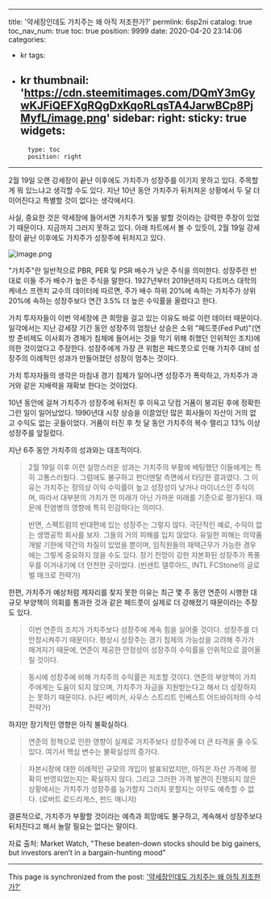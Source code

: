 
---
title: '약세장인데도 가치주는 왜 아직 저조한가?'
permlink: 6sp2ni
catalog: true
toc_nav_num: true
toc: true
position: 9999
date: 2020-04-20 23:14:06
categories:
- kr
tags:
- kr
thumbnail: 'https://cdn.steemitimages.com/DQmY3mGywKJFiQEFXgRQgDxKqoRLqsTA4JarwBCp8PjMyfL/image.png'
sidebar:
    right:
        sticky: true
widgets:
    -
        type: toc
        position: right
---


2월 19일 오랜 강세장이 끝난 이후에도 가치주가 성장주를 이기지 못하고 있다. 주목할 게 뭐 있느냐고 생각할 수도 있다. 지난 10년 동안 가치주가 뒤처져온 상황에서 두 달 더 이어진다고 특별할 것이 없다는 생각에서다.


사실, 중요한 것은 약세장에 들어서면 가치주가 빛을 발할 것이라는 강력한 주장이 있었기 때문이다. 지금까지 그러지 못하고 있다. 아래 차트에서 볼 수 있듯이, 2월 19일 강세장이 끝난 이후에도 가치주가 성장주에 뒤처지고 있다.



![image.png](https://cdn.steemitimages.com/DQmY3mGywKJFiQEFXgRQgDxKqoRLqsTA4JarwBCp8PjMyfL/image.png)



"가치주"란 일반적으로 PBR, PER 및 PSR 배수가 낮은 주식을 의미한다. 성장주란 반대로 이들 주가 배수가 높은 주식을 말한다. 1927년부터 2019년까지 다트머스 대학의 케네스 프렌치 교수의 데이터에 따르면, 주가 배수 하위 20%에 속하는 가치주가 상위 20%에 속하는 성장주보다 연간 3.5% 더 높은 수익률을 올렸다고 한다.


가치 투자자들이 이번 약세장에 큰 희망을 걸고 있는 이유도 바로 이런 데이터 때문이다. 일각에서는 지난 강세장 기간 동안 성장주의 엄청난 상승은 소위 "페드풋(Fed Put)"(연방 준비제도 이사회가 경제가 침체에 들어서는 것을 막기 위해 취했던 인위적인 조치)에 의한 것이었다고 주장한다. 성장주에게 가장 큰 위험은 페드풋으로 인해 가치주 대비 성장주의 이례적인 성과가 만들어졌던 성장이 멈추는 것이다.


가치 투자자들의 생각은 마침내 경기 침체가 일어나면 성장주가 폭락하고, 가치주가 과거와 같은 지배력을 재확보 한다는 것이었다.


10년 동안에 걸쳐 가치주가 성장주에 뒤처진 후 이윽고 닷컴 거품이 붕괴된 후에 정확힌 그런 일이 일어났었다. 1990년대 시장 상승을 이끌었던 많은 회사들이 자산이 거의 없고 수익도 없는 곳들이었다. 거품이 터진 후 첫 달 동안 가치주의 복수 랠리고 13% 이상 성장주를 앞질렀다.


지난 6주 동안 가치주의 성과와는 대조적이다.


>2월 19일 이후 이런 실망스러운 성과는 가치주의 부활에 베팅했던 이들에게는 특히 고통스러웠다. 그럼에도 불구하고 펀더멘탈 측면에서 타당한 결과였다. 그 이유는 가치주는 정의상 이익 수익률이 높고 성장성이 낮거나 마이너스인 주식이며, 따라서 대부분의 가치가 먼 미래가 아닌 가까운 미래를 기준으로 평가된다. 때문에 전염병의 영향에 특히 민감하다는 의미다.


>반면, 스펙트럼의 반대편에 있는 성장주는 그렇지 않다. 극단적인 예로, 수익이 없는 생명공학 회사를 보자. 그들의 거의 피해를 입지 않았다. 유일한 피해는 의약품 개발 기한에 약간의 차질이 있었을 뿐이며, 임직원들의 재택근무가 가능한 경우에는 그렇게 중요하지 않을 수도 있다. 장기 전망이 강한 자본화된 성장주가 폭풍우를 이겨내기에 더 안전한 곳이었다. (빈센트 델루아드, INTL FCStone의 글로벌 매크로 전략가)


한편, 가치주가 예상처럼 제자리를 찾지 못한 이유는 최근 몇 주 동안 연준이 시행한 대규모 부양책이 의회를 통과한 것과 같은 페드풋이 실제로 더 강해졌기 때문이라는 주장도 있다.


>이번 연준의 조치가 가치주보다 성장주에 계속 힘을 실어줄 것이다. 성장주를 더 안정시켜주기 때문이다. 평상시 성장주는 경기 침체의 가능성을 고려해 주가가 매겨지기 때문에, 연준이 제공한 안정성이 성장주의 수익률을 인위적으로 끌어올릴 것이다.


>동시에 성장주에 비해 가치주의 수익률은 저조할 것이다. 연준의 부양책이 가치주에게는 도움이 되지 않으며, 가치주가 자금을 지원받는다고 해서 더 성장하지는 못하기 때문이다. (나딘 베이커, 사우스 스트리트 인베스트 어드바이저의 수석 전략가)


하지만 장기적인 영향은 아직 불확실하다.


>연준의 정책으로 인한 영향이 실제로 가치주보다 성장주에 더 큰 타격을 줄 수도 있다. 여기서 핵심 변수는 불확실성의 증가다.


>자본시장에 대한 이례적인 규모의 개입이 발표되었지만, 아직은 자산 가격에 정확히 반영되었는지는 확실하지 않다. 그리고 그러한 가격 발견이 진행되지 않은 상황에서는 가치주가 성장주를 능가할지 그러지 못할지는 아무도 예측할 수 없다. (로버트 로드리게스, 펀드 매니저)


결론적으로, 가치주가 부활할 것이라는 예측과 희망에도 불구하고, 계속해서 성장주보다 뒤처진다고 해서 놀랄 필요는 없다는 말이다.


자료 출처: Market Watch, "These beaten-down stocks should be big gainers, but investors aren’t in a bargain-hunting mood"

- - -

This page is synchronized from the post: ['약세장인데도 가치주는 왜 아직 저조한가?'](https://steemit.com/@pius.pius/6sp2ni)
